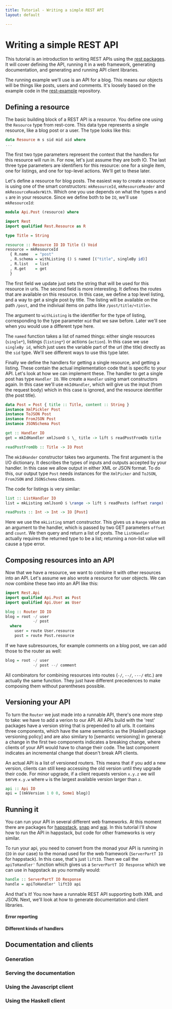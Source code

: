 ```yaml
---
title: Tutorial - Writing a simple REST API
layout: default

---
```


# Writing a simple REST API

This tutorial is an introduction to writing REST APIs using the [rest
packages](https://github.com/silkapp/rest). It will cover defining the API, running it in a web
framework, generating documentation, and generating and running API client libraries.

The running example we'll use is an API for a blog. This means our objects will be things like
posts, users and comments. It's loosely based on the example code in the
[rest-example](https://github.com/silkapp/rest/tree/master/rest-example) repository.

## Defining a resource

The basic building block of a REST API is a *resource*. You define one using the `Resource` type
from rest-core. This data type represents a single resource, like a blog post or a user. The type
looks like this:

``` haskell
data Resource m s sid mid aid where
...
```

The first two type parameters represent the context that the handlers for this resource will run in.
For now, let's just assume they are both IO. The last three type parameters are identifiers for this
resource: one for a single item, one for listings, and one for top-level actions. We'll get to these
later.

Let's define a resource for blog posts. The easiest way to create a resource is using one of the
smart constructors: `mkResourceId`, `mkResourceReader` and `mkResourceReaderWith`. Which one you use
depends on what the types `m` and `s` are in your resource. Since we define both to be `IO`, we'll
use `mkResourceId`:

``` haskell
module Api.Post (resource) where

import Rest
import qualified Rest.Resource as R

type Title = String

resource :: Resource IO IO Title () Void
resource = mkResourceId
  { R.name   = "post"
  , R.schema = withListing () $ named [("title", singleBy id)]
  , R.list   = list
  , R.get    = get
  }
```

The first field we update just sets the string that will be used for this resource in urls. The
second field is more interesting. It defines the routes that are available on this resource. In this
case, we define a top level listing, and a way to get a single post by title. The listing will be
available on the path `/post`, and the indiviual items on paths like `/post/title/<title>`.

The argument to `withListing` is the identifier for the type of listing, corresponding to the type
parameter `mid` that we saw before. Later we'll see when you would use a different type here.

The `named` function takes a list of named things: either single resources (`single*`), listings
(`listing*`) or actions (`action`). In this case we use `singleBy id`, which just uses the variable
part of the url (the title) directly as the `sid` type. We'll see different ways to use this type
later.

Finally we define the handlers for getting a single resource, and getting a listing. These contain
the actual implementation code that is specific to your API. Let's look at how we can implement
these. The handler to get a single post has type `Handler IO`. We create a `Handler` using smart
constructors again. In this case we'll use `mkIdHandler`, which will give us the input (from the
request body) which in this case is ignored, and the resource identifier (the post title).

``` haskell
data Post = Post { title :: Title, content :: String }
instance XmlPickler Post
instance ToJSON Post
instance FromJSON Post
instance JSONSchema Post

get :: Handler IO
get = mkIdHandler xmlJsonO $ \_ title -> lift $ readPostFromDb title

readPostFromDb :: Title -> IO Post
```

The `mkIdHander` constructor takes two arguments. The first argument is the I/O dictionary. It
describes the types of inputs and outputs accepted by your handler. In this case we allow output in
either XML or JSON format. To do this, our output type `Post` needs instances for the `XmlPicker`
and `ToJSON`, `FromJSON` and `JSONSchema` classes.

The code for listings is very similar:

``` haskell
list :: ListHandler IO
list = mkListing xmlJsonO $ \range -> lift $ readPosts (offset range) (count range)

readPosts :: Int -> Int -> IO [Post]
```

Here we use the `mkListing` smart constructor. This gives us a `Range` value as an argument to the
handler, which is passed by two GET parameters `offset` and `count`. We then query and return a list
of posts. The `ListHandler` actually requires the returned type to be a list; returning a non-list
value will cause a type error.

## Composing resources into an API

Now that we have a resource, we want to combine it with other resources into an API. Let's assume we
also wrote a resource for user objects. We can now combine these two into an API like this:

``` haskell
import Rest.Api
import qualified Api.Post as Post
import qualified Api.User as User

blog :: Router IO IO
blog = root -/ user
            -/ post
  where
    user = route User.resource
    post = route Post.resource
```

If we have subresources, for example comments on a blog post, we can add those to the router as
well:

``` haskell
blog = root -/ user
            -/ post --/ comment
```

All combinators for combining resources into routes (`-/`, `--/`, `---/` etc.) are actually the same
function. They just have different precedences to make composing them without parentheses possible.

## Versioning your API

To turn the `Router` we just made into a runnable API, there's one more step to take: we have to add
a verion to our API. All APIs build with the 'rest' packages have a version string that is prepended
to all urls. It contains three components, which have the same semantics as the [Haskell package
versioning policy] and are also similary to [semantic versioning] in general: a change in the first two
components indicates a breaking change, where clients of your API would have to change their code.
The last component indicates an incremental change that doesn't break API clients.

An actual API is a list of versioned routers. This means that if you add a new version, clients can
still keep accessing the old version until they upgrade their code. For minor upgrade, if a client
requests version `x.y.z` we will serve `x.y.w` where `w` is the largest available version larger
than `z`.

``` haskell
api :: Api IO
api = [(mkVersion 1 0 0, Some1 blog)]
```

## Running it

You can run your API in several different web frameworks. At this moment there are packages for
[happstack](http://hackage.haskell.org/package/rest-happstack),
[snap](http://hackage.haskell.org/package/rest-happstack) and
[wai](http://hackage.haskell.org/package/rest-wai). In this tutorial I'll show how to run the API in
happstack, but code for other frameworks is very similar.

To run your api, you need to convert from the monad your API is running in (`IO` in our case) to the
monad used for the web framework (`ServerPartT IO` for happstack). In this case, that's just
`liftIO`. Then we call the `apiToHandler'` function which gives us a `ServerPartT IO Response` which
we can use in happstack as you normally would:

``` haskell
handle :: ServerPartT IO Response
handle = apiToHandler' liftIO api
```

And that's it! You now have a runnable REST API supporting both XML and JSON. Next, we'll look at
how to generate documentation and client libraries.

#### Error reporting
#### Different kinds of handlers
## Documentation and clients
### Generation
### Serving the documentation
### Using the Javascript client
### Using the Haskell client

